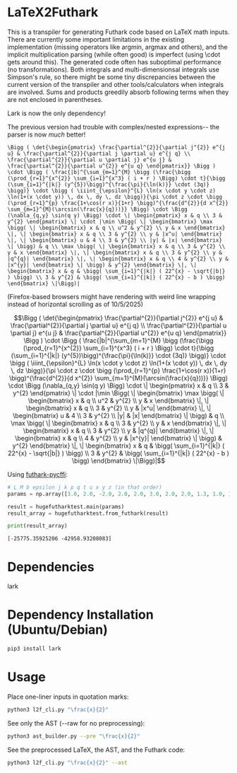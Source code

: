 # LaTeX2Futhark
This is a transpiler for generating Futhark code based on LaTeX math inputs. There are currently some important limitations in the existing implementation (missing operators like argmin, argmax and others), and the implicit multiplication parsing (while often good) is imperfect (using \cdot gets around this). The generated code often has suboptimal performance (no transformations). Both integrals and multi-dimensionsal integrals use Simpson's rule, so there might be some tiny discrepancies between the current version of the transpiler and other tools/calculators when integrals are involved. Sums and products greedily absorb following terms when they are not enclosed in parentheses.

Lark is now the only dependency!

The previous version had trouble with complex/nested expressions-- the parser is now *much* better!

```text
\Bigg ( \det{\begin{pmatrix} \frac{\partial^{2}}{\partial j^{2}} e^{j u} & \frac{\partial^{2}}{\partial j \partial u} e^{j q} \\ \frac{\partial^{2}}{\partial u \partial j} e^{u j} & \frac{\partial^{2}}{\partial u^{2}} e^{u q} \end{pmatrix}} \Bigg ) \cdot \Bigg ( \frac{|b|^{\sum_{m=1}^{M} \bigg (\frac{\bigg (\prod_{r=1}^{x^{2}} \sum_{i=1}^{x^3} ( i + r ) \Bigg) \cdot t}{\bigg (\sum_{i=1}^{|k|} (y^{5})\bigg)^{\frac{\pi}{\ln(k)}} \cdot (3q)} \bigg)} \cdot \bigg ( \iiint_{\epsilon}^{L} \ln(x \cdot y \cdot z) \ln(1+(x \cdot y)) \, dx \, dy \, dz \bigg)}{\pi \cdot z \cdot \bigg (\prod_{r=1}^{p} \frac{1+\cos(r x)}{1+r} \bigg)^{\frac{d^{2}}{d x^{2}} \sum_{m=1}^{M}(\arcsin(\frac{x}{q}))}} \Bigg) \cdot \Bigg (\nabla_{q,y} \sin(q y) \Bigg) \cdot \| \begin{pmatrix} x & q \\ 3 & y^{2} \end{pmatrix} \| \cdot |\min \Bigg( \| \begin{bmatrix} \max \bigg( \| \begin{bmatrix} x & q \\ u^2 & y^{2} \\ y & x \end{bmatrix} \|, \| \begin{bmatrix} x & q \\ 3 & y^{2} \\ y & |x^u| \end{bmatrix} \|, \| \begin{bmatrix} u & 4 \\ 3 & y^{2} \\ |y| & |x| \end{bmatrix} \| \bigg) & q \\ \max \bigg( \| \begin{bmatrix} x & q \\ 3 & y^{2} \\ y & x \end{bmatrix} \|, \| \begin{bmatrix} x & q \\ 3 & y^{2} \\ y & |q^{q}| \end{bmatrix} \|, \| \begin{bmatrix} x & q \\ 4 & y^{2} \\ y & |x^{y}| \end{bmatrix} \| \bigg) & y^{2} \end{bmatrix} \|, \| \begin{bmatrix} x & q & \bigg( \sum_{i=1}^{|k|} ( 22^{x} - \sqrt{|b|} ) \bigg) \\ 3 & y^{2} & \bigg( \sum_{i=1}^{|k|} ( 22^{x} - b ) \bigg) \end{bmatrix} \|\Bigg)|
```
(Firefox-based browsers might have rendering with weird line wrapping instead of horizontal scrolling as of 10/5/2025)
```math
\Bigg ( \det{\begin{pmatrix} \frac{\partial^{2}}{\partial j^{2}} e^{j u} & \frac{\partial^{2}}{\partial j \partial u} e^{j q} \\ \frac{\partial^{2}}{\partial u \partial j} e^{u j} & \frac{\partial^{2}}{\partial u^{2}} e^{u q} \end{pmatrix}} \Bigg ) \cdot \Bigg ( \frac{|b|^{\sum_{m=1}^{M} \bigg (\frac{\bigg (\prod_{r=1}^{x^{2}} \sum_{i=1}^{x^3} ( i + r ) \Bigg) \cdot t}{\bigg (\sum_{i=1}^{|k|} (y^{5})\bigg)^{\frac{\pi}{\ln(k)}} \cdot (3q)} \bigg)} \cdot \bigg ( \iiint_{\epsilon}^{L} \ln(x \cdot y \cdot z) \ln(1+(x \cdot y)) \, dx \, dy \, dz \bigg)}{\pi \cdot z \cdot \bigg (\prod_{r=1}^{p} \frac{1+\cos(r x)}{1+r} \bigg)^{\frac{d^{2}}{d x^{2}} \sum_{m=1}^{M}(\arcsin(\frac{x}{q}))}} \Bigg) \cdot \Bigg (\nabla_{q,y} \sin(q y) \Bigg) \cdot \| \begin{pmatrix} x & q \\ 3 & y^{2} \end{pmatrix} \| \cdot |\min \Bigg( \| \begin{bmatrix} \max \bigg( \| \begin{bmatrix} x & q \\ u^2 & y^{2} \\ y & x \end{bmatrix} \|, \| \begin{bmatrix} x & q \\ 3 & y^{2} \\ y & |x^u| \end{bmatrix} \|, \| \begin{bmatrix} u & 4 \\ 3 & y^{2} \\ |y| & |x| \end{bmatrix} \| \bigg) & q \\ \max \bigg( \| \begin{bmatrix} x & q \\ 3 & y^{2} \\ y & x \end{bmatrix} \|, \| \begin{bmatrix} x & q \\ 3 & y^{2} \\ y & |q^{q}| \end{bmatrix} \|, \| \begin{bmatrix} x & q \\ 4 & y^{2} \\ y & |x^{y}| \end{bmatrix} \| \bigg) & y^{2} \end{bmatrix} \|, \| \begin{bmatrix} x & q & \bigg( \sum_{i=1}^{|k|} ( 22^{x} - \sqrt{|b|} ) \bigg) \\ 3 & y^{2} & \bigg( \sum_{i=1}^{|k|} ( 22^{x} - b ) \bigg) \end{bmatrix} \|\Bigg)|
```

Using [futhark-pycffi](https://github.com/pepijndevos/futhark-pycffi/):
```python
# L M b epsilon j k p q t u x y z (in that order)
params = np.array([3.0, 2.0, -2.0, 2.0, 2.0, 3.0, 2.0, 2.0, 1.3, 1.0, 1.0, 1.2, 0.9])

result = hugefutharktest.main(params)
result_array = hugefutharktest.from_futhark(result)

print(result_array)
```
```text
[-25775.35925206 -42958.93208083]
```


# Dependencies
lark

# Dependency Installation (Ubuntu/Debian)
```bash
pip3 install lark
```

# Usage
Place one-liner inputs in quotation marks:
```bash
python3 l2f_cli.py "\frac{x}{2}"
```
See only the AST (--raw for no preprocessing):
```bash
python3 ast_builder.py --pre "\frac{x}{2}"
```
See the preprocessed LaTeX, the AST, and the Futhark code:
```bash
python3 l2f_cli.py "\frac{x}{2}" --ast
```
